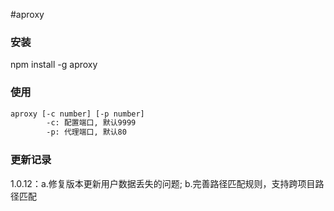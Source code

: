 #aproxy

### 安装

npm install -g aproxy

### 使用

````bash
aproxy [-c number] [-p number]
        -c: 配置端口, 默认9999
        -p: 代理端口, 默认80
````

### 更新记录
1.0.12：a.修复版本更新用户数据丢失的问题; b.完善路径匹配规则，支持跨项目路径匹配
